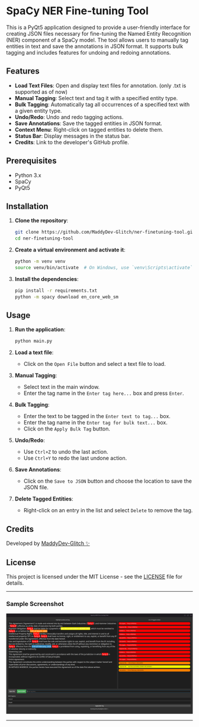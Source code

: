 # SpaCy NER Fine-tuning Tool

This is a PyQt5 application designed to provide a user-friendly interface for creating JSON files necessary for fine-tuning the Named Entity Recognition (NER) component of a SpaCy model. The tool allows users to manually tag entities in text and save the annotations in JSON format. It supports bulk tagging and includes features for undoing and redoing annotations.

## Features

- **Load Text Files**: Open and display text files for annotation. (only .txt is supported as of now)
- **Manual Tagging**: Select text and tag it with a specified entity type.
- **Bulk Tagging**: Automatically tag all occurrences of a specified text with a given entity type.
- **Undo/Redo**: Undo and redo tagging actions.
- **Save Annotations**: Save the tagged entities in JSON format.
- **Context Menu**: Right-click on tagged entities to delete them.
- **Status Bar**: Display messages in the status bar.
- **Credits**: Link to the developer's GitHub profile.

## Prerequisites

- Python 3.x
- SpaCy
- PyQt5

## Installation

1. **Clone the repository**:

    ```bash
    git clone https://github.com/MaddyDev-Glitch/ner-finetuning-tool.git
    cd ner-finetuning-tool
    ```

2. **Create a virtual environment and activate it**:

    ```bash
    python -m venv venv
    source venv/bin/activate  # On Windows, use `venv\Scripts\activate`
    ```

3. **Install the dependencies**:

    ```bash
    pip install -r requirements.txt
    python -m spacy download en_core_web_sm
    ```

## Usage

1. **Run the application**:

    ```bash
    python main.py
    ```

2. **Load a text file**:
    - Click on the `Open File` button and select a text file to load.

3. **Manual Tagging**:
    - Select text in the main window.
    - Enter the tag name in the `Enter tag here...` box and press `Enter`.

4. **Bulk Tagging**:
    - Enter the text to be tagged in the `Enter text to tag...` box.
    - Enter the tag name in the `Enter tag for bulk text...` box.
    - Click on the `Apply Bulk Tag` button.

5. **Undo/Redo**:
    - Use `Ctrl+Z` to undo the last action.
    - Use `Ctrl+Y` to redo the last undone action.

6. **Save Annotations**:
    - Click on the `Save to JSON` button and choose the location to save the JSON file.

7. **Delete Tagged Entities**:
    - Right-click on an entry in the list and select `Delete` to remove the tag.

## Credits

Developed by [MaddyDev-Glitch ✨](https://github.com/MaddyDev-Glitch)

## License

This project is licensed under the MIT License - see the [LICENSE](LICENSE) file for details.

---

### Sample Screenshot

![Sample Screenshot](Image.png)

---
